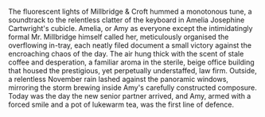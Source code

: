 The fluorescent lights of Millbridge & Croft hummed a monotonous tune, a soundtrack to the relentless clatter of the keyboard in Amelia Josephine Cartwright's cubicle.  Amelia, or Amy as everyone except the intimidatingly formal Mr. Millbridge himself called her, meticulously organised the overflowing in-tray, each neatly filed document a small victory against the encroaching chaos of the day.  The air hung thick with the scent of stale coffee and desperation, a familiar aroma in the sterile, beige office building that housed the prestigious, yet perpetually understaffed, law firm. Outside, a relentless November rain lashed against the panoramic windows, mirroring the storm brewing inside Amy's carefully constructed composure. Today was the day the new senior partner arrived, and Amy, armed with a forced smile and a pot of lukewarm tea, was the first line of defence.
